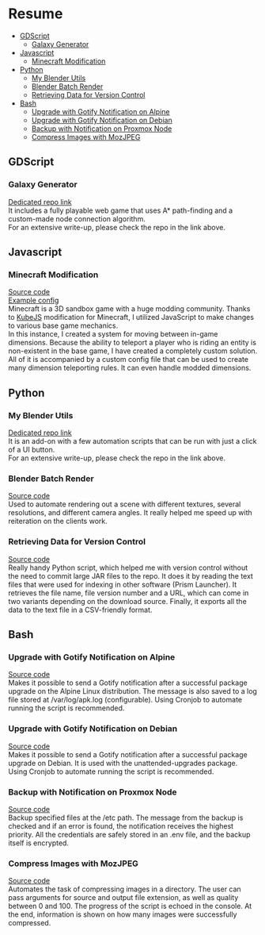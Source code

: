 # Resume
- [GDScript](#gdscript)
  - [Galaxy Generator](#galaxy-generator)
- [Javascript](#javascript)
  - [Minecraft Modification](#minecraft-modification)
- [Python](#python)
  - [My Blender Utils](#my-blender-utils)
  - [Blender Batch Render](#blender-batch-render)
  - [Retrieving Data for Version Control](#retrieving-data-for-version-control)
- [Bash](#bash)
  - [Upgrade with Gotify Notification on Alpine](#upgrade-with-gotify-notification-on-alpine)
  - [Upgrade with Gotify Notification on Debian](#upgrade-with-gotify-notification-on-debian)
  - [Backup with Notification on Proxmox Node](#backup-with-notification-on-proxmox-node)
  - [Compress Images with MozJPEG](#compress-images-with-mozjpeg)

## GDScript
### Galaxy Generator
[Dedicated repo link](https://github.com/SammySame/a-star-galaxy-generator) <br>
It includes a fully playable web game that uses A* path-finding and a custom-made node connection algorithm. <br>
For an extensive write-up, please check the repo in the link above.

## Javascript
### Minecraft Modification
[Source code](javascript/dimension-stacking.js) <br>
[Example config](javascript/dimension-stacking-config.json) <br>
Minecraft is a 3D sandbox game with a huge modding community.
Thanks to [KubeJS](https://www.curseforge.com/minecraft/mc-mods/kubejs)
modification for Minecraft, I utilized JavaScript to make changes
to various base game mechanics. <br>
In this instance, I created a system for moving between in-game
dimensions. Because the ability to teleport a player who is riding an entity
is non-existent in the base game, I have created a completely custom solution.
All of it is accompanied by a custom config file that can be used to create 
many dimension teleporting rules. It can even handle modded dimensions.

## Python
### My Blender Utils
[Dedicated repo link](https://github.com/SammySame/my-blender-utils) <br>
It is an add-on with a few automation scripts that can be run with just a click of a UI button. <br>
For an extensive write-up, please check the repo in the link above.

### Blender Batch Render
[Source code](python/blender-batch-render.py) <br>
Used to automate rendering out a scene with different
textures, several resolutions, and different camera angles.
It really helped me speed up with reiteration on the clients work.

### Retrieving Data for Version Control
[Source code](python/get-mod-info.py) <br>
Really handy Python script, which helped me with version control without the need
to commit large JAR files to the repo. It does it by reading the text files that
were used for indexing in other software (Prism Launcher). It retrieves the file name,
file version number and a URL, which can come in two variants depending on the download source.
Finally, it exports all the data to the text file in a CSV-friendly format.

## Bash
### Upgrade with Gotify Notification on Alpine
[Source code](bash/autoupdate.conf) <br>
Makes it possible to send a Gotify notification after a successful package upgrade on the Alpine Linux distribution.
The message is also saved to a log file stored at /var/log/apk.log (configurable). Using Cronjob to automate
running the script is recommended.

### Upgrade with Gotify Notification on Debian
[Source code](bash/upgrade-gotify-debian.sh) <br>
Makes it possible to send a Gotify notification after a successful package upgrade on Debian.
It is used with the unattended-upgrades package. Using Cronjob to automate
running the script is recommended.

### Backup with Notification on Proxmox Node
[Source code](bash/backup-gotify-proxmox.sh) <br>
Backup specified files at the /etc path. The message from the backup is checked
and if an error is found, the notification receives the highest priority. All the credentials
are safely stored in an .env file, and the backup itself is encrypted.

### Compress Images with MozJPEG
[Source code](bash/compress-images-mozjpeg.sh) <br>
Automates the task of compressing images in a directory.
The user can pass arguments for source and output file extension,
as well as quality between 0 and 100.
The progress of the script is echoed in the console.
At the end, information is shown on how many images were successfully compressed.
